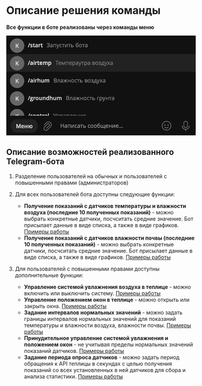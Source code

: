 # Описание решения команды


**Все функции в боте реализованы через команды меню**

![](./img/bot_commands_menu.png)

## Описание возможностей реализованного Telegram-бота

1. Разделение пользователей на обычных и пользователей с повышенными правами (администраторов)
2. Для всех пользователей бота доступны следующие функции:
   
   - **Получение показаний с датчиков температуры и влажности воздуха (последние 10 полученных показаний)** - можно выбрать конкретные датчики, посчситать средние значение. Бот присылает данные в виде списка, а также в виде графиков. [Примеры работы](examples.md)
   - **Получение показаний с датчиков влажности почвы (последние 10 полученных показаний)** - можно выбрать конкретные датчики, посчситать средние значение. Бот присылает данные в виде списка, а также в виде графиков. [Примеры работы](examples.md)

3. Для пользователей с повышенными правами доступны дополнительные функции:

   - **Управление системой увлажнения воздуха в теплице** - можно включить или выключить систему. [Примеры работы](examples.md)
   - **Управление положением окон в теплице** - можно открыть или закрыть окна. [Примеры работы](examples.md)
   - **Задание интервалов нормальных значений** - можно задать границы интервалов нормальных значений для показаний температуры и влажности воздуха, влажности почвы. [Примеры работы](examples.md)
   - **Принудительное управление системой увлажнения и положением окон** - не учитывая пределы нормальных значений показаний датчиков. [Примеры работы](examples.md)
   - **Задание периода опроса датчиков** - можно задать период обращения к API теплицы в секундах с целью получения показаний со всех установленных в ней датчиков для сбора и анализа статистики. [Примеры работы](examples.md)

